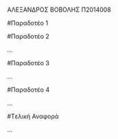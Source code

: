﻿#

ΑΛΕΞΑΝΔΡΟΣ ΒΟΒΟΛΗΣ Π2014008


#Παραδοτέο 1



#Παραδοτέο 2

…

#Παραδοτέο 3

...

#Παραδοτέο 4

...

#Tελική Αναφορά

...
